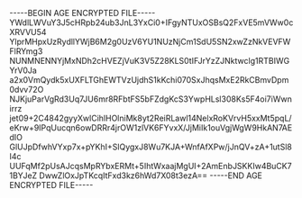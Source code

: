 -----BEGIN AGE ENCRYPTED FILE-----
YWdlLWVuY3J5cHRpb24ub3JnL3YxCi0+IFgyNTUxOSBsQ2FxVE5mVWw0cXRVVU54
YlprMHpxUzRydllYWjB6M2g0UzV6YU1NUzNjCm1SdU5SN2xwZzNkVEVFWFlRYmg3
NUNMNENNYjMxNDh2cHVEZjVuK3V5Z28KLS0tIFJrYzZJNktwclg1RTBIWGYrV0Ja
a2x0VmQydk5xUXFLTGhEWTVzUjdhS1kKchi070SxJhqsMxE2RkCBmvDpm0dvv72O
NJKjuParVgRd3Uq7JU6mr8RFbtFS5bFZdgKcS3YwpHLsl308Ks5F4oi7iWwnirrz
jet09+2C4842gyyXwlCihlHOlniMk8yt2ReiRLawl14NelxRoKVrvH5xxMt5pqL/
eKrw+9IPqUucqn6owDRRr4jrOW1zlVK6FYvxX/JjMiIk1ouVgjWgW9HkAN7AEdIO
GlUJpDfwhVYxp7x+pYKhI+SlQygxJ8Wu7KJA+WnfAfXPw/jJnQV+zA+1utSl8I4c
UUFqMf2pUsAJcqsMpRYbxERMt+5IhtWxaajMgUI+2AmEnbJSKKIw4BuCK71BYJeZ
DwwZlOxJpTKcqItFxd3kz6hWd7X08t3ezA==
-----END AGE ENCRYPTED FILE-----
